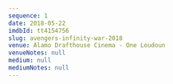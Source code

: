 ```yaml
---
sequence: 1
date: 2018-05-22
imdbId: tt4154756
slug: avengers-infinity-war-2018
venue: Alamo Drafthouse Cinema - One Loudoun
venueNotes: null
medium: null
mediumNotes: null
---
```


